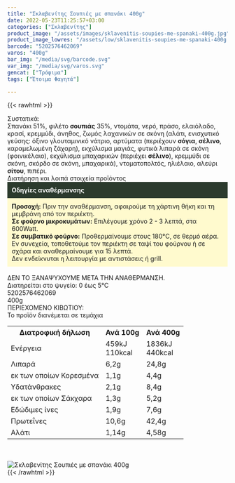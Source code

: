 ```yaml
---
title: "Σκλαβενίτης Σουπιές με σπανάκι 400g"
date: 2022-05-23T11:25:57+03:00
categories: ["Σκλαβενίτης"]
product_image: "/assets/images/sklavenitis-soupies-me-spanaki-400g.jpg"
product_image_lowres: "/assets/low/sklavenitis-soupies-me-spanaki-400g.jpg"
barcode: "5202576462069"
varos: "400g"
bar_img: "/media/svg/barcode.svg"
var_img: "/media/svg/varos.svg"
gencat: ["Τρόφιμα"]
tags: ["Έτοιμα Φαγητά"]

---
```

{{< rawhtml >}}

<div class="sload614"><div class="product"><div id="sistatika">Συστατικά:</div><div class="alltext">Σπανάκι 51%, φιλέτο <b>σουπιάς</b> 35%, ντομάτα, νερό, πράσο, ελαιόλαδο, κρασί, κρεμμύδι, άνηθος, ζωμός λαχανικών σε σκόνη (αλάτι, ενισχυτικό γεύσης: όξινο γλουταμινικό νάτριο, αρτύματα (περιέχουν <b>σόγια</b>, <b>σέλινο</b>, καραμελωμένη ζάχαρη), εκχύλισμα μαγιάς, φυτικά λιπαρά σε σκόνη (φοινικέλαιο), εκχύλισμα μπαχαρικών (περιέχει <b>σέλινο</b>), κρεμμύδι σε σκόνη, σκόρδο σε σκόνη, μπαχαρικά), ντοματοπολτός, ηλιέλαιο, αλεύρι <b>σίτου</b>, πιπέρι.</div><div id="loipa">Διατήρηση και λοιπά στοιχεία προϊόντος</div><div class="alltext"><div style="background:#2b3a2d;padding:10px;color:#fff"><b>Οδηγίες αναθέρμανσης</b></div><div style="background:#ffface;padding:10px;"><b>Προσοχή:</b> Πριν την αναθέρμανση, αφαιρούμε τη χάρτινη θήκη και τη μεμβράνη από τον περιέκτη.<br><b>Σε φούρνο μικροκυμάτων:</b> Επιλέγουμε χρόνο 2 - 3 λεπτά, στα 600Watt.<br><b>Σε συμβατικό φούρνο:</b> Προθερμαίνουμε στους 180°C, σε θερμό αέρα. Εν συνεχεία, τοποθετούμε τον περιέκτη σε ταψί του φούρνου ή σε σχάρα και αναθερμαίνουμε για 15 λεπτά.<br>Δεν ενδείκνυται η λειτουργία με αντιστάσεις ή grill.</div><br>ΔΕΝ ΤΟ ΞΑΝΑΨΥΧΟΥΜΕ ΜΕΤΑ ΤΗΝ ΑΝΑΘΕΡΜΑΝΣΗ.<br>Διατηρείται στο ψυγείο: 0 έως 5°C<br></div><div id="barcode"><div id="barimage1"></div><span id="bartext">5202576462069</span></div><div id="varos"><div id="varosimage1"></div><span id="varostext">400g</span></div><div id="kivotio">ΠΕΡΙΕΧΟΜΕΝΟ ΚΙΒΩΤΙΟΥ:<br>Το προϊόν διανέμεται σε τεμάχια</div><div class="tabout"><table id="diatable"><tbody><tr><th>Διατροφική δήλωση</th><th>Ανά 100g</th><th>Ανά 400g</th></tr><tr><td class="texr2">Ενέργεια</td><td class="texr">459kJ<br>110kcal</td><td class="texr">1836kJ<br>440kcal</td></tr><tr><td class="texr2">Λιπαρά</td><td class="texr">6,2g</td><td class="texr">24,8g</td></tr><tr><td class="gray">εκ των οποίων Κορεσµένα</td><td class="gray2">1,1g</td><td class="gray2">4,4g</td></tr><tr><td class="texr2">Yδατάνθρακες</td><td class="texr">2,1g</td><td class="texr">8,4g</td></tr><tr><td class="gray">εκ των οποίων Σάκχαρα</td><td class="gray2">1,3g</td><td class="gray2">5,2g</td></tr><tr><td class="texr2">Eδώδιμες ίνες</td><td class="texr">1,9g</td><td class="texr">7,6g</td></tr><tr><td class="texr2">Πρωτεΐνες</td><td class="texr">10,6g</td><td class="texr">42,4g</td></tr><tr><td class="texr2">Αλάτι</td><td class="texr">1,14g</td><td class="texr">4,58g</td></tr></tbody></table></div><br><br><div class="pimg"><img alt="Σκλαβενίτης Σουπιές με σπανάκι 400g" title="Σκλαβενίτης Σουπιές με σπανάκι 400g" src="/assets/images/sklavenitis-soupies-me-spanaki-400g.jpg"></div></div></div>
{{< /rawhtml >}}


